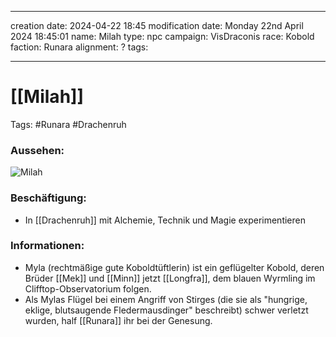 
---
creation date: 2024-04-22 18:45 
modification date: Monday 22nd April 2024 18:45:01 
name: Milah
type: npc 
campaign: VisDraconis
race: Kobold
faction: Runara
alignment: ?
tags:

--- 

# [[Milah]]

Tags: #Runara #Drachenruh 

### Aussehen:
![Milah](../assets/images/NPCs/Milah.png ", full body shot, realistic, concept art, dark fantasy")

### Beschäftigung:
- In [[Drachenruh]] mit Alchemie, Technik und Magie experimentieren

### Informationen:
- Myla (rechtmäßige gute Koboldtüftlerin) ist ein geflügelter Kobold, deren Brüder [[Mek]] und [[Minn]] jetzt [[Longfra]], dem blauen Wyrmling im Clifftop-Observatorium folgen. 
- Als Mylas Flügel bei einem Angriff von Stirges (die sie als "hungrige, eklige, blutsaugende Fledermausdinger" beschreibt) schwer verletzt wurden, half [[Runara]] ihr bei der Genesung. 
